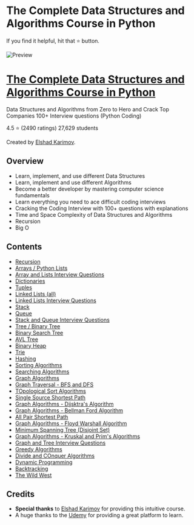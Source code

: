 # The Complete Data Structures and Algorithms Course in Python

If you find it helpful, hit that ⭐ button.

![Preview](https://github.com/afkniladri/Playing-with-DSA-Python/blob/main/image.jpg)

# [The Complete Data Structures and Algorithms Course in Python](https://www.udemy.com/course/data-structures-and-algorithms-bootcamp-in-python/)

Data Structures and Algorithms from Zero to Hero and Crack Top Companies 100+ Interview questions (Python Coding)

4.5 ⭐ (2490 ratings) 27,629 students

Created by [Elshad Karimov](https://www.udemy.com/user/elshad-karimov/).

## Overview

* Learn, implement, and use different Data Structures
* Learn, implement and use different Algorithms
* Become a better developer by mastering computer science fundamentals
* Learn everything you need to ace difficult coding interviews
* Cracking the Coding Interview with 100+ questions with explanations
* Time and Space Complexity of Data Structures and Algorithms
* Recursion
* Big O

## Contents

- [Recursion](https://github.com/afkniladri/Playing-with-DSA-Python/tree/main/01.Recursion)
- [Arrays / Python Lists]()
- [Array and Lists Interview Questions]()
- [Dictionaries]()
- [Tuples]()
- [Linked Lists (all)]()
- [Linked Lists Interview Questions]()
- [Stack]()
- [Queue]()
- [Stack and Queue Interview Questions]()
- [Tree / Binary Tree]()
- [Binary Search Tree]()
- [AVL Tree]()
- [Binary Heap]()
- [Trie]()
- [Hashing]()
- [Sorting Algorithms]()
- [Searching Algorithms]()
- [Graph Algorithms]()
- [Graph Traversal - BFS and DFS]()
- [TOpological Sort Algorithms]()
- [Single Source Shortest Path]()
- [Graph Algorithms - Dijsktra's Algorithm]()
- [Graph Algorithms - Bellman Ford Algorithm]()
- [All Pair Shortest Path]()
- [Graph Algorithms - Floyd Warshall Algorithm]()
- [Minimum Spanning Tree (Disjoint Set)]()
- [Graph Algorithms - Kruskal and Prim's Algorithms]()
- [Graph and Tree Interview Questions]()
- [Greedy Algorithms]()
- [Divide and COnquer Algorithms]()
- [Dynamic Programming]()
- [Backtracking]()
- [The Wild West]()

## Credits

- **Special thanks** to [Elshad Karimov](https://www.udemy.com/user/elshad-karimov/) for providing this intuitive course.
- A huge thanks to the [Udemy](www.udemy.com) for providing a great platform to learn. 

